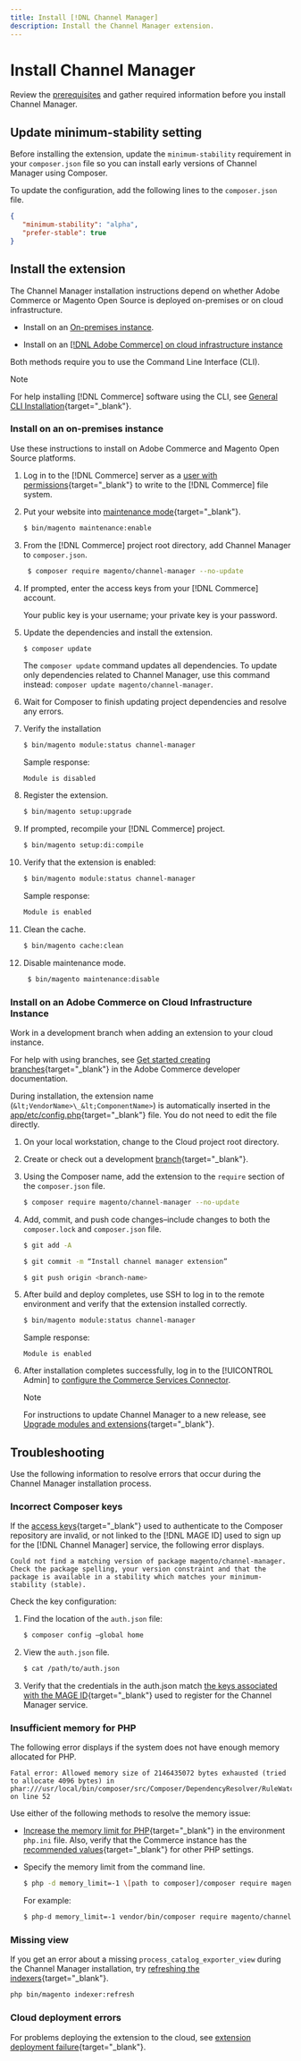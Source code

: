 ```yaml
---
title: Install [!DNL Channel Manager]
description: Install the Channel Manager extension.
---
```


# Install Channel Manager

Review the [prerequisites](onboard.md#prerequisites) and gather required information before you install Channel Manager.

## Update minimum-stability setting

Before installing the extension, update the `minimum-stability` requirement in your `composer.json` file so you can install early versions of Channel Manager using Composer.

To update the configuration, add the following lines to the `composer.json` file.

```json
{
   "minimum-stability": "alpha",
   "prefer-stable": true
}
```

## Install the extension

The Channel Manager installation instructions depend on whether Adobe Commerce or Magento Open Source is deployed on-premises or on cloud infrastructure.

- Install on an [On-premises instance](#install-on-an-on-premises-instance).

- Install on an [[!DNL Adobe Commerce] on cloud infrastructure instance](#install-adobe-commerce-on-cloud-infrastructure)

Both methods require you to use the Command Line Interface (CLI).

>[!NOTE]
>
>For help installing [!DNL Commerce] software using the CLI, see [General CLI Installation](https://devdocs.magento.com/extensions/install/){target="_blank"}. 

### Install on an on-premises instance

Use these instructions to install on Adobe Commerce and Magento Open Source platforms.

1. Log in to the [!DNL Commerce] server as a [user with permissions](https://devdocs.magento.com/guides/v2.4/install-gde/prereq/file-system-perms.html){target="_blank"} to write to the [!DNL Commerce] file system.

1. Put your website into [maintenance mode](https://devdocs.magento.com/guides/v2.4/install-gde/install/cli/install-cli-subcommands-maint.html){target="_blank"}.

   ```bash
   $ bin/magento maintenance:enable
   ```

1. From the [!DNL Commerce] project root directory, add Channel Manager to `composer.json`.

   ```bash 
    $ composer require magento/channel-manager --no-update
   ```

1. If prompted, enter the access keys from your [!DNL Commerce] account.

   Your public key is your username; your private key is your password.

1. Update the dependencies and install the extension.

   ```bash
   $ composer update
   ```

   The `composer update` command updates all dependencies. To update only dependencies related to Channel Manager, use this command instead: `composer update magento/channel-manager`.

1. Wait for Composer to finish updating project dependencies and resolve any errors.

1. Verify the installation

   ```bash
   $ bin/magento module:status channel-manager
   ```

   Sample response:
   
   ```terminal
   Module is disabled
   ```

1. Register the extension.
 
   ```bash
   $ bin/magento setup:upgrade
   ```

1. If prompted, recompile your [!DNL Commerce] project.

   ```bash
   $ bin/magento setup:di:compile
   ```

1. Verify that the extension is enabled:

   ```bash
   $ bin/magento module:status channel-manager
   ```

   Sample response:

   ```bash
   Module is enabled
   ```

1. Clean the cache.

   ```bash
   $ bin/magento cache:clean
   ```

1. Disable maintenance mode.

   ```bash
    $ bin/magento maintenance:disable
   ```

### Install on an Adobe Commerce on Cloud Infrastructure Instance

Work in a development branch when adding an extension to your cloud instance.

For help with using branches, see [Get started creating branches](https://devdocs.magento.com/cloud/env/environments-start.html#getstarted){target="_blank"} in the Adobe Commerce developer documentation.

During installation, the extension name (`&lt;VendorName>\_&lt;ComponentName>`) is automatically inserted in the [app/etc/config.php](https://devdocs-beta.magento.com/guides/v2.3/config-guide/config/config-php.html){target="_blank"} file. You do not need to edit the file directly.

1. On your local workstation, change to the Cloud project root directory.

1. Create or check out a development [branch](https://devdocs-beta.magento.com/cloud/env/environments-start.html#getstarted){target="_blank"}.

1. Using the Composer name, add the extension to the `require` section of the `composer.json` file.  

   ```bash  
   $ composer require magento/channel-manager --no-update
   ```

1. Add, commit, and push code changes–include changes to both the `composer.lock` and `composer.json` file.

   ```bash
   $ git add -A
   ```

   ```bash
   $ git commit -m “Install channel manager extension” 
   ```

   ```bash
   $ git push origin <branch-name>
   ``` 
  
1. After build and deploy completes, use SSH to log in to the remote environment and verify that the extension installed correctly.

   ```bash
   $ bin/magento module:status channel-manager
   ```

   Sample response:

   ```terminal
   Module is enabled
   ```

1. After installation completes successfully, log in to the [!UICONTROL Admin] to [configure the Commerce Services Connector](connect.md).

   >[!NOTE]
   >
   >For instructions to update Channel Manager to a new release, see [Upgrade modules and extensions](https://experienceleague.adobe.com/docs/commerce-operations/upgrade-guide/modules/upgrade.html){target="_blank"}.


## Troubleshooting

Use the following information to resolve errors that occur during the Channel Manager installation process.

### Incorrect Composer keys

If the [access keys](https://devdocs.magento.com/guides/v2.4/install-gde/prereq/connect-auth.html){target="_blank"} used to authenticate to the Composer repository are invalid, or not linked to the [!DNL MAGE ID] used to sign up for the [!DNL Channel Manager] service, the following error displays.  
  

```terminal
Could not find a matching version of package magento/channel-manager. Check the package spelling, your version constraint and that the package is available in a stability which matches your minimum-stability (stable).
```

Check the key configuration:

1. Find the location of the `auth.json` file:

   ```bash
   $ composer config –global home
   ```

1. View the `auth.json` file.

   ```bash
   $ cat /path/to/auth.json
   ```

1. Verify that the credentials in the auth.json match [the keys associated with the MAGE ID](https://devdocs.magento.com/guides/v2.4/install-gde/prereq/connect-auth.html){target="_blank"} used to register for the Channel Manager service.

### Insufficient memory for PHP

The following error displays if the system does not have enough memory allocated for PHP.

```terminal
Fatal error: Allowed memory size of 2146435072 bytes exhausted (tried to allocate 4096 bytes) in phar:///usr/local/bin/composer/src/Composer/DependencyResolver/RuleWatchGraph.php on line 52
```

Use either of the following methods to resolve the memory issue:

- [Increase the memory limit for PHP](https://devdocs.magento.com/cloud/project/magento-app-php-ini.html#increase-php-memory-limit){target="_blank"} in the environment `php.ini` file. Also, verify that the Commerce instance has the [recommended values](https://devdocs.magento.com/guides/v2.4/install-gde/prereq/php-settings.html){target="_blank"} for other PHP settings.

- Specify the memory limit from the command line.

  ```bash
  $ php -d memory_limit=-1 \[path to composer]/composer require magento/payment-services.
  ```

  For example:  
  
  ```bash
  $ php-d memory_limit=-1 vendor/bin/composer require magento/channel-manager
  ```

### Missing view

If you get an error about a missing `process_catalog_exporter_view` during the Channel Manager installation, try [refreshing the indexers](https://devdocs.magento.com/guides/v2.4/config-guide/cli/config-cli-subcommands-index.html#config-cli-subcommands-index-reindex){target="_blank"}.

```bash
php bin/magento indexer:refresh
```

### Cloud deployment errors

For problems deploying the extension to the cloud, see [extension deployment failure](https://devdocs.magento.com/cloud/trouble/trouble_comp-deploy-fail.html){target="_blank"}.
